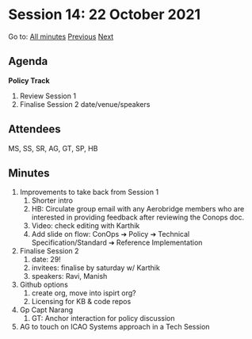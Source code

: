 # Session 14: 22 October 2021

Go to: [All minutes](../index.md) [Previous](./mom-1910.md) [Next](mom-2610.md)

## Agenda

**Policy Track**

1. Review Session 1
2. Finalise Session 2 date/venue/speakers

## Attendees

MS, SS, SR, AG, GT, SP, HB

## Minutes

1. Improvements to take back from Session 1
    1. Shorter intro
    2. HB: Circulate group email with any Aerobridge members who are interested in providing feedback after reviewing the Conops doc.
    3. Video: check editing with Karthik
    4. Add slide on flow: ConOps ➔ Policy ➔ Technical Specification/Standard ➔ Reference Implementation
2. Finalise Session 2
    1. date: 29!
    2. invitees: finalise by saturday w/ Karthik
    3. speakers: Ravi, Manish
3. Github options
    1. create org, move into ispirt org?
    2. Licensing for KB & code repos
4. Gp Capt Narang
    1. GT: Anchor interaction for policy discussion
5. AG to touch on ICAO Systems approach in a Tech Session

